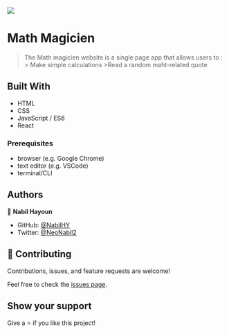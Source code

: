 ![](https://img.shields.io/badge/Microverse-blueviolet)

# Math Magicien

> The Math magicien website is a single page app that allows users to :
        > Make simple calculations
        >Read a random maht-related quote


## Built With

- HTML
- CSS
- JavaScript / ES6
- React


### Prerequisites
- browser (e.g. Google Chrome)
- text editor (e.g. VSCode)
- terminal/CLI



## Authors

👤 **Nabil Hayoun**

- GitHub: [@NabilHY](https://github.com/NabilHY)
- Twitter: [@NeoNabil2](https://twitter.com/NeoNabil2)

## 🤝 Contributing

Contributions, issues, and feature requests are welcome!

Feel free to check the [issues page](../../issues/).

## Show your support

Give a ⭐️ if you like this project!

